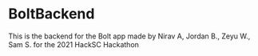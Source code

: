 # BoltBackend
This is the backend for the Bolt app made by Nirav A, Jordan B., Zeyu W., Sam S. for the 2021 HackSC Hackathon
